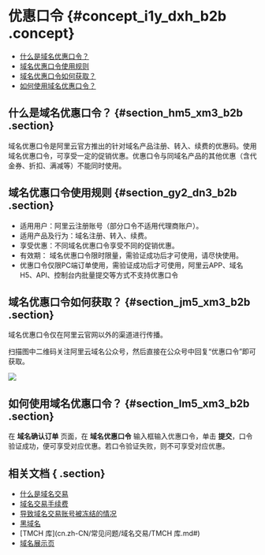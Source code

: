 # 优惠口令 {#concept_i1y_dxh_b2b .concept}

-   [什么是域名优惠口令？](#section_hm5_xm3_b2b)
-   [域名优惠口令使用规则](#section_gy2_dn3_b2b)
-   [域名优惠口令如何获取？](#section_jm5_xm3_b2b)
-   [如何使用域名优惠口令？](#section_lm5_xm3_b2b)

## 什么是域名优惠口令？ {#section_hm5_xm3_b2b .section}

域名优惠口令是阿里云官方推出的针对域名产品注册、转入、续费的优惠码。使用域名优惠口令，可享受一定的促销优惠。优惠口令与同域名产品的其他优惠（含代金券、折扣、满减等）不能同时使用。

## 域名优惠口令使用规则 {#section_gy2_dn3_b2b .section}

-   适用用户：阿里云注册账号（部分口令不适用代理商账户）。
-   适用产品及行为：域名注册、转入、续费。
-   享受优惠：不同域名优惠口令享受不同的促销优惠。
-   有效期： 域名优惠口令限时限量，需验证成功后才可使用，请尽快使用。
-   优惠口令仅限PC端订单使用，需验证成功后才可使用，阿里云APP、域名H5、API、控制台内批量提交等方式不支持优惠口令

## 域名优惠口令如何获取？ {#section_jm5_xm3_b2b .section}

域名优惠口令仅在阿里云官网以外的渠道进行传播。

扫描图中二维码关注阿里云域名公众号，然后直接在公众号中回复“优惠口令”即可获取。

![](http://static-aliyun-doc.oss-cn-hangzhou.aliyuncs.com/assets/img/14608/6078_zh-CN.png)

## 如何使用域名优惠口令？ {#section_lm5_xm3_b2b .section}

在 **域名确认订单** 页面，在 **域名优惠口令** 输入框输入优惠口令，单击 **提交**，口令验证成功，便可享受对应优惠。若口令验证失败，则不可享受对应优惠。

## 相关文档 { .section}

-   [什么是域名交易](cn.zh-CN/常见问题/域名交易/什么是域名交易.md#)
-   [域名交易手续费](cn.zh-CN/常见问题/域名交易/域名交易手续费.md#)
-   [导致域名交易账号被冻结的情况](cn.zh-CN/常见问题/域名交易/导致域名交易账号被冻结的情况.md#)
-   [黑域名](cn.zh-CN/常见问题/域名交易/黑域名.md#)
-   [TMCH 库](cn.zh-CN/常见问题/域名交易/TMCH 库.md#)
-   [域名展示页](cn.zh-CN/常见问题/域名交易/域名展示页.md#)

